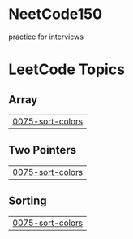 # NeetCode150
practice for interviews

<!---LeetCode Topics Start-->
# LeetCode Topics
## Array
|  |
| ------- |
| [0075-sort-colors](https://github.com/Priyal03/NeetCode150/tree/master/0075-sort-colors) |
## Two Pointers
|  |
| ------- |
| [0075-sort-colors](https://github.com/Priyal03/NeetCode150/tree/master/0075-sort-colors) |
## Sorting
|  |
| ------- |
| [0075-sort-colors](https://github.com/Priyal03/NeetCode150/tree/master/0075-sort-colors) |
<!---LeetCode Topics End-->